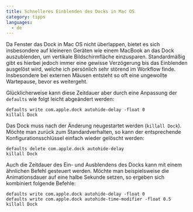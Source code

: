 ```yaml
---
title: Schnelleres Einblenden des Docks in Mac OS
category: tipps
languages:
  - de
---
```


Da Fenster das Dock in Mac OS nicht überlappen, bietet es sich insbesondere auf kleineren Geräten wie einem MacBook an das Dock auszublenden, um vertikale Bildschirmfläche einzusparen. Standardmäßig gibt es hierbei jedoch immer eine gewisse Verzögerung bis das Einblenden ausgelöst wird, welche ich persönlich sehr störend im Workflow finde. Insbesondere bei externen Mäusen entsteht so oft eine ungewollte Wartepause, bevor es weitergeht.

Glücklicherweise kann diese Zeitdauer aber durch eine Anpassung der `defaults` wie folgt leicht abgeändert werden:

```none
defaults write com.apple.dock autohide-delay -float 0
killall Dock
```

Das Dock muss nach der Änderung neugestartet werden (`killall Dock`). Möchte man zurück zum Standardverhalten, so kann der entsprechende Konfigurationsschlüssel einfach wieder gelöscht werden:

```none
defaults delete com.apple.dock autohide-delay
killall Dock
```

Auch die Zeitdauer des Ein- und Ausblendens des Docks kann mit einem ähnlichen Befehl gesteuert werden. Möchte man beispielsweise die Animationsdauer auf eine halbe Sekunde setzen, so ergeben sich kombiniert folgende Befehle:

```none
defaults write com.apple.dock autohide-delay -float 0
defaults write com.apple.dock autohide-time-modifier -float 0.5
killall Dock
```
